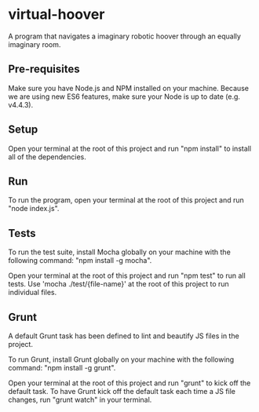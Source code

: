 # virtual-hoover
A program that navigates a imaginary robotic hoover through an equally imaginary room.

## Pre-requisites

Make sure you have Node.js and NPM installed on your machine. Because we are using new ES6 features, make sure your Node is up to date (e.g. v4.4.3).

## Setup

Open your terminal at the root of this project and run "npm install" to install all of the dependencies.

## Run

To run the program, open your terminal at the root of this project and run "node index.js".

## Tests

To run the test suite, install Mocha globally on your machine with the following command: "npm install -g mocha".

Open your terminal at the root of this project and run "npm test" to run all tests. Use 'mocha ./test/{file-name}' at the root of this project to run individual files.

## Grunt

A default Grunt task has been defined to lint and beautify JS files in the project.

To run Grunt, install Grunt globally on your machine with the following command: "npm install -g grunt".

Open your terminal at the root of this project and run "grunt" to kick off the default task. To have Grunt kick off the default task each time a JS file changes, run "grunt watch" in your terminal.
